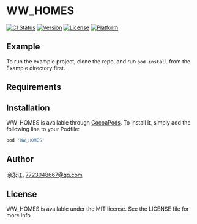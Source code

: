 # WW_HOMES

[![CI Status](https://img.shields.io/travis/涂永江/WW_HOMES.svg?style=flat)](https://travis-ci.org/涂永江/WW_HOMES)
[![Version](https://img.shields.io/cocoapods/v/WW_HOMES.svg?style=flat)](https://cocoapods.org/pods/WW_HOMES)
[![License](https://img.shields.io/cocoapods/l/WW_HOMES.svg?style=flat)](https://cocoapods.org/pods/WW_HOMES)
[![Platform](https://img.shields.io/cocoapods/p/WW_HOMES.svg?style=flat)](https://cocoapods.org/pods/WW_HOMES)

## Example

To run the example project, clone the repo, and run `pod install` from the Example directory first.

## Requirements

## Installation

WW_HOMES is available through [CocoaPods](https://cocoapods.org). To install
it, simply add the following line to your Podfile:

```ruby
pod 'WW_HOMES'
```

## Author

涂永江, 7723048667@qq.com

## License

WW_HOMES is available under the MIT license. See the LICENSE file for more info.
